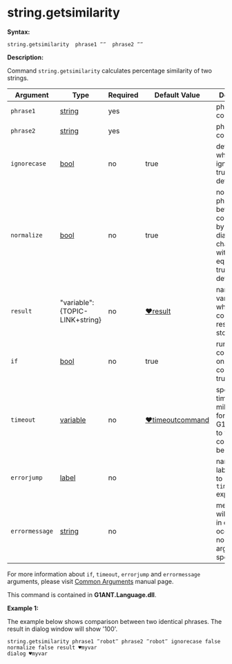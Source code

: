 # string.getsimilarity

**Syntax:**

```G1ANT
string.getsimilarity  phrase1 ‴‴  phrase2 ‴‴ 
```

**Description:**

Command `string.getsimilarity` calculates percentage similarity of two strings.

| Argument | Type | Required | Default Value | Description |
| -------- | ---- | -------- | ------------- | ----------- |
|`phrase1`| [string](https://github.com/G1ANT-Robot/G1ANT.Manual/blob/master/G1ANT-Language/Structures/string.md) | yes |  | phrase to compare |
|`phrase2`| [string](https://github.com/G1ANT-Robot/G1ANT.Manual/blob/master/G1ANT-Language/Structures/string.md) | yes |  | phrase to compare |
|`ignorecase`| [bool](https://github.com/G1ANT-Robot/G1ANT.Manual/blob/master/G1ANT-Language/Structures/bool.md) | no | true | determines whether to ignore case, true by default |
|`normalize`| [bool](https://github.com/G1ANT-Robot/G1ANT.Manual/blob/master/G1ANT-Language/Structures/bool.md) | no | true | normalises phrases before comparison by replacing diacritic characters with their equivalents, true by default |
|`result`| "variable":{TOPIC-LINK+string}| no |  [♥result](https://github.com/G1ANT-Robot/G1ANT.Manual/blob/master/G1ANT-Language/Common-Arguments.md)  | name of variable where command's result will be stored |
|`if`| [bool](https://github.com/G1ANT-Robot/G1ANT.Manual/blob/master/G1ANT-Language/Structures/bool.md) | no | true | runs the command only if condition is true |
|`timeout`| [variable](https://github.com/G1ANT-Robot/G1ANT.Manual/blob/master/G1ANT-Language/Special-Characters/variable.md) | no | [♥timeoutcommand](https://github.com/G1ANT-Robot/G1ANT.Manual/blob/master/G1ANT-Language/Variables/Special-Variables.md)  | specifies time in milliseconds for G1ANT.Robot to wait for the command to be executed |
|`errorjump` | [label](https://github.com/G1ANT-Robot/G1ANT.Manual/blob/master/G1ANT-Language/Structures/label.md) | no | | name of the label to jump to if given `timeout` expires |
|`errormessage`| [string](https://github.com/G1ANT-Robot/G1ANT.Manual/blob/master/G1ANT-Language/Structures/string.md) | no |  | message that will be shown in case error occurs and no `errorjump` argument is specified |

For more information about `if`, `timeout`, `errorjump` and `errormessage` arguments, please visit [Common Arguments](https://github.com/G1ANT-Robot/G1ANT.Manual/blob/master/G1ANT-Language/Common-Arguments.md)  manual page.

This command is contained in **G1ANT.Language.dll**.

**Example 1:**

The example below shows comparison between two identical phrases. The result in dialog window will show '100'.

```G1ANT
string.getsimilarity phrase1 ‴robot‴ phrase2 ‴robot‴ ignorecase false normalize false result ♥myvar                    
dialog ♥myvar
```

